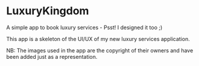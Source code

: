 # LuxuryKingdom
A simple app to book luxury services - Psst! I designed it too ;)

This app is a skeleton of the UI/UX of my new luxury services application. 

NB: The images used in the app are the copyright of their owners and have been added just as a representation.
